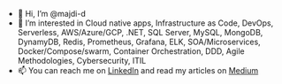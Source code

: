 - 👋 Hi, I’m @majdi-d
- 👀 I’m interested in Cloud native apps, Infrastructure as Code, DevOps, Serverless, AWS/Azure/GCP, .NET, SQL Server, MySQL, MongoDB, DynamyDB, Redis, Prometheus,  Grafana, ELK, SOA/Microservices, Docker/Compose/swarm, Container Orchestration, DDD, Agile Methodologies, Cybersecurity, ITIL
- 📫 You can reach me on [LinkedIn](https://www.linkedin.com/in/majdidhissi/) and read my articles on [Medium](https://medium.com/@majdid)

<!---
majdi-d/majdi-d is a ✨ special ✨ repository because its `README.md` (this file) appears on your GitHub profile.
You can click the Preview link to take a look at your changes.
--->
